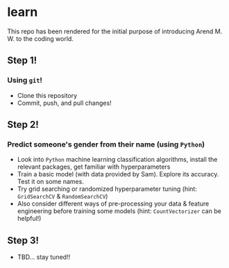 # learn
This repo has been rendered for the initial purpose of introducing Arend M. W. to the coding world.

## Step 1!
### Using `git`!
- Clone this repository
- Commit, push, and pull changes!


## Step 2!
### Predict someone's gender from their name (using `Python`)
- Look into `Python` machine learning classification algorithms, install the relevant packages, get familiar with hyperparameters
- Train a basic model (with data provided by Sam). Explore its accuracy. Test it on some names.
- Try grid searching or randomized hyperparameter tuning (hint: `GridSearchCV` & `RandomSearchCV`)
- Also consider different ways of pre-processing your data & feature engineering before training some models (hint: `CountVectorizer` can be helpful!)

## Step 3!
- TBD... stay tuned!!
